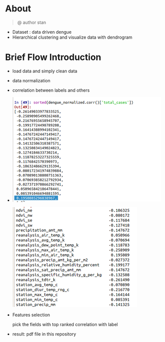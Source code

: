 # About

> @ author stan

- Dataset : data driven dengue
- Hierarchical clustering and visualize  data with dendrogram 

# Brief Flow Introduction

- load data and simply clean data

- data normalization

- correlation between labels and others

- ![](a4_1.png)

  ![](a4_2.png)

- Features selection

  pick the fields with top ranked correlation with label

- result:
  pdf file in this repository